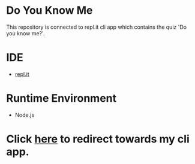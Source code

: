 # Do You Know Me
This repository is connected to repl.it cli app which contains the quiz 'Do you know me?'.


# IDE 
- [repl.it](https://replit.com/)

# Runtime Environment
- Node.js

# Click [here]() to redirect towards my cli app.
